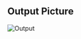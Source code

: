 ## Output Picture
![Output](https://user-images.githubusercontent.com/67890511/167887874-dbea226c-06bb-40c8-8dff-25aad5b81f74.png)
